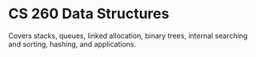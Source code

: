 # CS 260 Data Structures

Covers stacks, queues, linked allocation, binary trees, internal searching and sorting, hashing, and applications.
